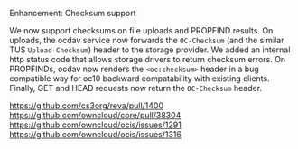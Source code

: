 Enhancement: Checksum support

We now support checksums on file uploads and PROPFIND results. On uploads, the ocdav service now forwards the `OC-Checksum` (and the similar TUS `Upload-Checksum`)  header to the storage provider. We added an internal http status code that allows storage drivers to return checksum errors. On PROPFINDs, ocdav now renders the `<oc:checksum>` header in a bug compatible way for oc10 backward compatability with existing clients. Finally, GET and HEAD requests now return the `OC-Checksum` header.

https://github.com/cs3org/reva/pull/1400
https://github.com/owncloud/core/pull/38304
https://github.com/owncloud/ocis/issues/1291
https://github.com/owncloud/ocis/issues/1316